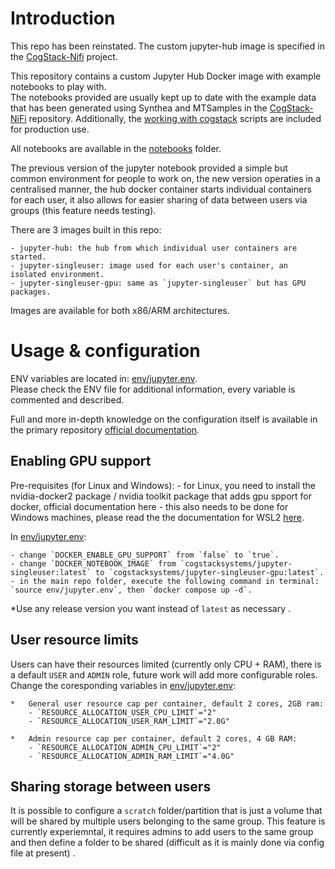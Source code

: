 # Introduction

This repo has been reinstated. The custom jupyter-hub image is specified in the [CogStack-Nifi](https://github.com/CogStack/CogStack-NiFi/tree/master/services/jupyter-hub) project.

This repository contains a custom Jupyter Hub Docker image with example notebooks to play with. \
The notebooks provided are usually kept up to date with the example data that has been generated using Synthea and MTSamples in the [CogStack-NiFi](https://github.com/cogstack/cogstack-nifi) repository. Additionally, the [working with cogstack](https://github.com/CogStack/working_with_cogstack) scripts are included for production use.

All notebooks are available in the [notebooks](./notebooks/) folder.

The previous version of the jupyter notebook provided a simple but common environment for people to work on, the new version operaties in a centralised manner, the hub docker container starts individual containers for each user, it also allows for easier sharing of data between users via groups (this feature needs testing).

There are 3 images built in this repo:

    - jupyter-hub: the hub from which individual user containers are started.
    - jupyter-singleuser: image used for each user's container, an isolated environment.
    - jupyter-singleuser-gpu: same as `jupyter-singleuser` but has GPU packages.

Images are available for both x86/ARM architectures.

# Usage & configuration

ENV variables are located in: [env/jupyter.env](./env/jupyter.env).\
Please check the ENV file for additional information, every variable is commented and described.

Full and more in-depth knowledge on the configuration itself is available in the primary repository [official documentation](https://cogstack-nifi.readthedocs.io/en/latest/deploy/services.html#id12).

## Enabling GPU support

Pre-requisites (for Linux and Windows): - for Linux, you need to install the nvidia-docker2 package / nvidia toolkit package that adds gpu spport for docker, official documentation here - this also needs to be done for Windows machines, please read the the documentation for WSL2 [here](https://docs.nvidia.com/cuda/wsl-user-guide/index.html).

In [env/jupyter.env](./env/jupyter.env):

    - change `DOCKER_ENABLE_GPU_SUPPORT` from `false` to `true`.
    - change `DOCKER_NOTEBOOK_IMAGE` from `cogstacksystems/jupyter-singleuser:latest` to `cogstacksystems/jupyter-singleuser-gpu:latest`.
    - in the main repo folder, execute the following command in terminal: `source env/jupyter.env`, then `docker compose up -d`.

*Use any release version you want instead of `latest` as necessary .

## User resource limits

Users can have their resources limited (currently only CPU + RAM), there is a default `USER` and `ADMIN` role, future work will add more configurable roles.\
Change the coresponding variables in [env/jupyter.env](./env/jupyter.env):

    *   General user resource cap per container, default 2 cores, 2GB ram:
        - `RESOURCE_ALLOCATION_USER_CPU_LIMIT`="2"
        - `RESOURCE_ALLOCATION_USER_RAM_LIMIT`="2.0G"

    *   Admin resource cap per container, default 2 cores, 4 GB RAM:
        - `RESOURCE_ALLOCATION_ADMIN_CPU_LIMIT`="2"
        - `RESOURCE_ALLOCATION_ADMIN_RAM_LIMIT`="4.0G"

## Sharing storage between users

It is possible to configure a `scratch` folder/partition that is just a volume that will be shared by multiple users belonging to the same group.
This feature is currently experiemntal, it requires admins to add users to the same group and then define a folder to be shared (difficult as it is mainly done via config file at present) .
